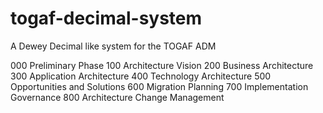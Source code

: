 # togaf-decimal-system
A Dewey Decimal like system for the TOGAF ADM

000 Preliminary Phase
100 Architecture Vision
200 Business Architecture
300 Application Architecture
400 Technology Architecture
500 Opportunities and Solutions
600 Migration Planning
700 Implementation Governance
800 Architecture Change Management
